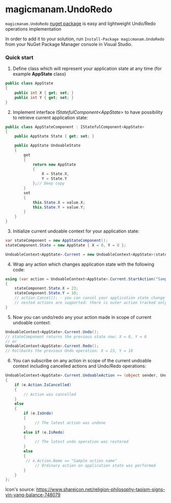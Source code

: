 magicmanam.UndoRedo
==============================

`magicmanam.UndoRedo` [nuget package](https://www.nuget.org/packages/magicmanam.UndoRedo) is easy and lightweight Undo/Redo operations implementation

In order to add it to your solution, run `Install-Package magicmanam.UndoRedo` from your NuGet Package Manager console in Visual Studio.

### Quick start
1) Define class which will represent your application state at any time (for example **AppState** class)
```csharp
public class AppState
{
    public int X { get; set; }
    public int Y { get; set; }
}
```
2) Implement interface <i>IStatefulComponent&lt;AppState&gt;</i> to have possibility to retrieve current application state:
```csharp
public class AppStateComponent : IStatefulComponent<AppState>
{
    public AppState State { get; set; }

    public AppState UndoableState
    {
        get
        {
            return new AppState
            {
                X = State.X,
                Y = State.Y
            };// Deep copy
        }
        set
        {
            this.State.X = value.X;
            this.State.Y = value.Y;
        }
    }
}
```
3) Initialize current undoable context for your application state:
```csharp
var stateComponent = new AppStateComponent();
stateComponent.State = new AppState { X = 0, Y = 0 };

UndoableContext<AppState>.Current = new UndoableContext<AppState>(stateComponent);
```
4) Wrap any action which changes application state with the following code:
```csharp
using (var action = UndoableContext<AppState>.Current.StartAction("Sample action name"))
{
    stateComponent.State.X = 23;
    stateComponent.State.Y = 10;
    // action.Cancel(); - you can cancel your application state change and the previous state will be restored
    // nested actions are supported: there is outer action tracked only, any action can be cancelled.
}
```
5) Now you can undo/redo any your action made in scope of current undoable context:
```csharp
UndoableContext<AppState>.Current.Undo();
// stateComponent returns the previous state now: X = 0, Y = 0
// or
UndoableContext<AppState>.Current.Redo();
// Rollbacks the previous Undo operation: X = 23, Y = 10
```
6) You can subscribe on any action in scope of the current undoable context including cancelled actions and Undo/Redo operations:
```csharp
UndoableContext<AppState>.Current.UndoableAction += (object sender, UndoableActionEventArgs<AppState> e) =>
{
    if (e.Action.IsCancelled)
    {
        // Action was cancelled
    }
    else
    {
        if (e.IsUndo)
        {
             // The latest action was undone
        }
        else if (e.IsRedo)
        {
             // The latest undo operation was restored
        }
        else
        {
	     // e.Action.Name == "Sample action name"
             // Ordinary action on application state was performed
        }
    }
};
```

Icon's source: https://www.shareicon.net/religion-philosophy-taoism-signs-yin-yang-balance-748079
